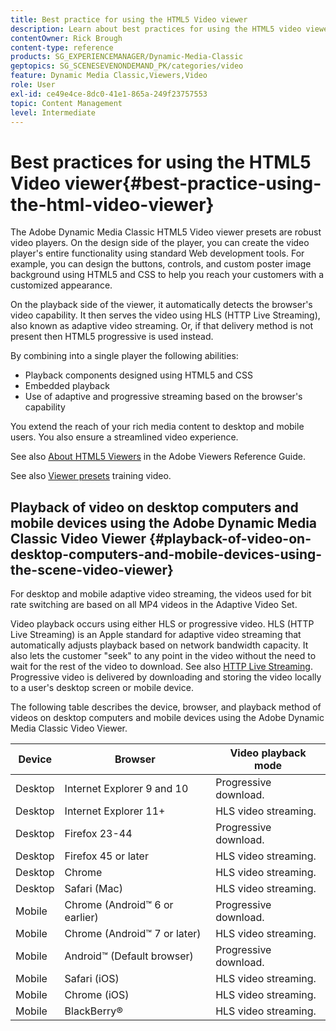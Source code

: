 ```yaml
---
title: Best practice for using the HTML5 Video viewer
description: Learn about best practices for using the HTML5 video viewer.
contentOwner: Rick Brough
content-type: reference
products: SG_EXPERIENCEMANAGER/Dynamic-Media-Classic
geptopics: SG_SCENESEVENONDEMAND_PK/categories/video
feature: Dynamic Media Classic,Viewers,Video
role: User
exl-id: ce49e4ce-8dc0-41e1-865a-249f23757553
topic: Content Management
level: Intermediate
---
```

# Best practices for using the HTML5 Video viewer{#best-practice-using-the-html-video-viewer}

The Adobe Dynamic Media Classic HTML5 Video viewer presets are robust video players. On the design side of the player, you can create the video player's entire functionality using standard Web development tools. For example, you can design the buttons, controls, and custom poster image background using HTML5 and CSS to help you reach your customers with a customized appearance.

On the playback side of the viewer, it automatically detects the browser's video capability. It then serves the video using HLS (HTTP Live Streaming), also known as adaptive video streaming. Or, if that delivery method is not present then HTML5 progressive is used instead.

By combining into a single player the following abilities:

* Playback components designed using HTML5 and CSS
* Embedded playback
* Use of adaptive and progressive streaming based on the browser's capability

You extend the reach of your rich media content to desktop and mobile users. You also ensure a streamlined video experience.

See also [About HTML5 Viewers](https://experienceleague.adobe.com/en/docs/dynamic-media-developer-resources/library/viewers-for-aem-assets-only/c-html5-aem-asset-viewers#viewers-for-aem-assets-only) in the Adobe Viewers Reference Guide.

See also [Viewer presets](https://s7d5.scene7.com/s7viewers/html5/VideoViewer.html?videoserverurl=https://s7d5.scene7.com/is/content/&emailurl=https://s7d5.scene7.com/s7/emailFriend&serverUrl=https://s7d5.scene7.com/is/image/&config=Scene7SharedAssets/Universal_HTML5_Video&contenturl=https://s7d5.scene7.com/skins/&asset=S7tutorials/550_viewer-presets_converted%20renamed_Done-AVS) training video.

## Playback of video on desktop computers and mobile devices using the Adobe Dynamic Media Classic Video Viewer {#playback-of-video-on-desktop-computers-and-mobile-devices-using-the-scene-video-viewer}

For desktop and mobile adaptive video streaming, the videos used for bit rate switching are based on all MP4 videos in the Adaptive Video Set.

Video playback occurs using either HLS or progressive video. HLS (HTTP Live Streaming) is an Apple standard for adaptive video streaming that automatically adjusts playback based on network bandwidth capacity. It also lets the customer "seek" to any point in the video without the need to wait for the rest of the video to download. See also [HTTP Live Streaming](https://developer.apple.com/streaming/). Progressive video is delivered by downloading and storing the video locally to a user's desktop screen or mobile device.

The following table describes the device, browser, and playback method of videos on desktop computers and mobile devices using the Adobe Dynamic Media Classic Video Viewer.

|Device|Browser|Video playback mode|
|--- |--- |--- |
|Desktop|Internet Explorer 9 and 10|Progressive download.|
|Desktop|Internet Explorer 11+|HLS video streaming.|
|Desktop|Firefox 23-44|Progressive download.|
|Desktop|Firefox 45 or later|HLS video streaming.|
|Desktop|Chrome|HLS video streaming.|
|Desktop|Safari (Mac)|HLS video streaming.|
|Mobile|Chrome (Android&trade; 6 or earlier)|Progressive download.|
|Mobile|Chrome (Android&trade; 7 or later)|HLS video streaming.|
|Mobile|Android&trade; (Default browser)|Progressive download.|
|Mobile|Safari (iOS)|HLS video streaming.|
|Mobile|Chrome (iOS)|HLS video streaming.|
|Mobile|BlackBerry&reg;|HLS video streaming.|
